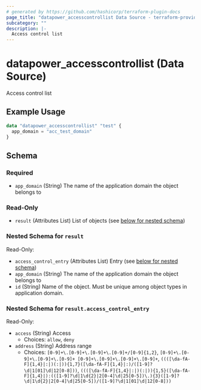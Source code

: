 ```yaml
---
# generated by https://github.com/hashicorp/terraform-plugin-docs
page_title: "datapower_accesscontrollist Data Source - terraform-provider-datapower"
subcategory: ""
description: |-
  Access control list
---
```


# datapower_accesscontrollist (Data Source)

Access control list

## Example Usage

```terraform
data "datapower_accesscontrollist" "test" {
  app_domain = "acc_test_domain"
}
```

<!-- schema generated by tfplugindocs -->
## Schema

### Required

- `app_domain` (String) The name of the application domain the object belongs to

### Read-Only

- `result` (Attributes List) List of objects (see [below for nested schema](#nestedatt--result))

<a id="nestedatt--result"></a>
### Nested Schema for `result`

Read-Only:

- `access_control_entry` (Attributes List) Entry (see [below for nested schema](#nestedatt--result--access_control_entry))
- `app_domain` (String) The name of the application domain the object belongs to
- `id` (String) Name of the object. Must be unique among object types in application domain.

<a id="nestedatt--result--access_control_entry"></a>
### Nested Schema for `result.access_control_entry`

Read-Only:

- `access` (String) Access
  - Choices: `allow`, `deny`
- `address` (String) Address range
  - Choices: `[0-9]+\.[0-9]+\.[0-9]+\.[0-9]+/[0-9]{1,2}`, `[0-9]+\.[0-9]+\.[0-9]+\.[0-9]+ [0-9]+\.[0-9]+\.[0-9]+\.[0-9]+`, `((([\da-fA-F]{1,4}|:|)(:|)){1,7}([\da-fA-F]{1,4}|:)/([1-9]?\d|1[01]\d|12[0-8]))`, `((([\da-fA-F]{1,4}|:|)(:|)){1,5}([\da-fA-F]{1,4}|):(([1-9]?\d|1\d{2}|2[0-4]\d|25[0-5])\.){3}([1-9]?\d|1\d{2}|2[0-4]\d|25[0-5])/([1-9]?\d|1[01]\d|12[0-8]))`
